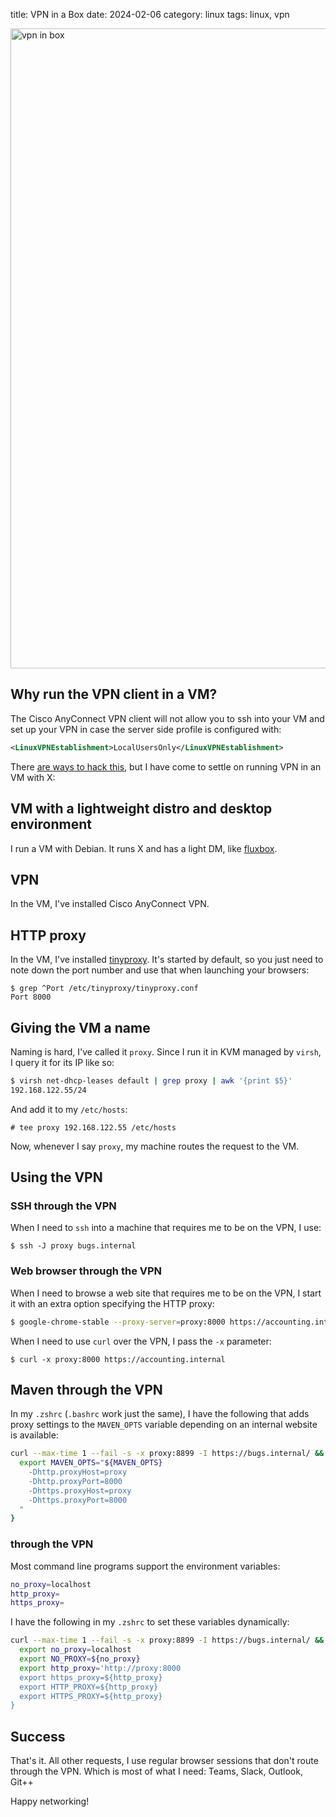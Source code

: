 title: VPN in a Box
date: 2024-02-06
category: linux
tags: linux, vpn

<img
  class="centered"
  style="width: 1024px"
  src="/graphics/2024/vpn-in-box.png"
  alt="vpn in box"
/>

## Why run the VPN client in a VM?

The Cisco AnyConnect VPN client will not allow you to ssh into your VM
and set up your VPN in case the server side profile is configured
with:

```xml
<LinuxVPNEstablishment>LocalUsersOnly</LinuxVPNEstablishment>
```

There [are ways to hack
this](https://skybert.net/linux/running-cisco-anyconnect-vpn-on-a-headless-machine/),
but I have come to settle on running VPN in an VM with X:

## VM with a lightweight distro and desktop environment

I run a VM with Debian. It runs X and has a light DM, like
[fluxbox](https://fluxbox.org).

## VPN

In the VM, I've installed Cisco AnyConnect VPN.

## HTTP proxy

In the VM, I've installed
[tinyproxy](http://tinyproxy.github.io/). It's started by default, so
you just need to note down the port number and use that when launching
your browsers:

```text
$ grep ^Port /etc/tinyproxy/tinyproxy.conf
Port 8000
```

## Giving the VM a name

Naming is hard, I've called it `proxy`. Since I run it in KVM managed
by `virsh`, I query it for its IP like so:

```bash
$ virsh net-dhcp-leases default | grep proxy | awk '{print $5}'
192.168.122.55/24
```

And add it to my `/etc/hosts`:
```text
# tee proxy 192.168.122.55 /etc/hosts
```

Now, whenever I say `proxy`, my machine routes the request to the VM.

## Using the VPN


### SSH through the VPN
When I need to `ssh` into a machine that requires me to be on the VPN,
I use:

```text
$ ssh -J proxy bugs.internal
```


### Web browser through the VPN
When I need to browse a web site that requires me to be on the VPN, I
start it with an extra option specifying the HTTP proxy:

```sh
$ google-chrome-stable --proxy-server=proxy:8000 https://accounting.internal &
```

When I need to use `curl` over the VPN, I pass the `-x` parameter:
```text
$ curl -x proxy:8000 https://accounting.internal
```

## Maven through the VPN

In my `.zshrc` (`.bashrc` work just the same), I have the following
that adds proxy settings to the `MAVEN_OPTS` variable depending on an
internal website is available:

```bash
curl --max-time 1 --fail -s -x proxy:8899 -I https://bugs.internal/ && {
  export MAVEN_OPTS="${MAVEN_OPTS}
    -Dhttp.proxyHost=proxy
    -Dhttp.proxyPort=8000
    -Dhttps.proxyHost=proxy
    -Dhttps.proxyPort=8000
  "
}
```

### <anything> through the VPN

Most command line programs support the environment variables:
```bash
no_proxy=localhost
http_proxy=
https_proxy=
```

I have the following in my `.zshrc` to set these variables dynamically:
```bash
curl --max-time 1 --fail -s -x proxy:8899 -I https://bugs.internal/ && {
  export no_proxy=localhost
  export NO_PROXY=${no_proxy}
  export http_proxy='http://proxy:8000
  export https_proxy=${http_proxy}
  export HTTP_PROXY=${http_proxy}
  export HTTPS_PROXY=${http_proxy}
}
```

## Success

That's it. All other requests, I use regular browser sessions that
don't route through the VPN. Which is most of what I need: Teams,
Slack, Outlook, Git++

Happy networking!
